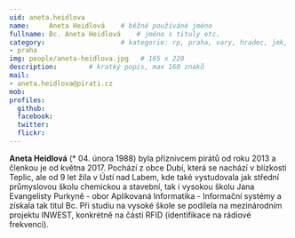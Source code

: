 ```yaml
---
uid: aneta.heidlova
name:     Aneta Heidlová  	# běžně používáné jméno
fullname: Bc. Aneta Heidlová 	# jméno s tituly etc.
category:                 	# kategorie: rp, praha, vary, hradec, jmk, senat
- praha
img: people/aneta-heidlova.jpg   # 165 x 220
description:      	# kratký popis, max 160 znaků
mail:
- aneta.heidlova@pirati.cz
mob:			 
profiles:
  github:       
  facebook:  
  twitter: 		  
  flickr:		  
---
```


**Aneta Heidlová** (* 04. února 1988) byla příznivcem pirátů od roku 2013 a členkou je od května 2017. Pochází z obce Dubí, která se nachází v blízkosti Teplic, ale od 9 let žila v Ústí nad Labem, kde také vystudovala jak střední průmyslovou školu chemickou a stavební, tak i vysokou školu Jana Evangelisty Purkyně - obor Aplikovaná Informatika - Informační systémy a získala tak titul Bc. Při studiu na vysoké škole se podílela na mezinárodním projektu INWEST, konkrétně na části RFID (identifikace na rádiové frekvenci).
